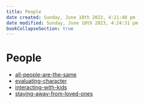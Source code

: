 ```yaml
---
title: People
date created: Sunday, June 18th 2023, 4:21:40 pm
date modified: Sunday, June 18th 2023, 4:24:31 pm
bookCollapseSection: true
---
```


# People

- [all-people-are-the-same](/people/all-people-are-the-same)
- [evaluating-character](/people/evaluating-character)
- [interacting-with-kids](/people/interacting-with-kids)
- [staying-away-from-loved-ones](/people/staying-away-from-loved-ones)

